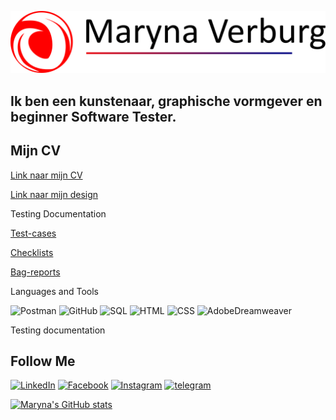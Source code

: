 [![Header](https://github.com/marynavs/marynavs/blob/main/assets/top.png)](https://maryna-shpet.webnode.nl/)

## Ik ben een kunstenaar, graphische vormgever en beginner Software Tester.
## Mijn CV
[Link naar mijn CV](https://drive.google.com/file/d/17WhxyVNGdDLj-r1sn9ubV0zKfdFPaP9d/view?usp=share_link)

[Link naar mijn design](https://maryna-shpet.webnode.nl/)

Testing Documentation

[Test-cases](https://docs.google.com/spreadsheets/d/1CQ2Q0spZT5_BTmr-NoANvJlf2rnNM4PXBEdXcftoSFc/edit?usp=sharing)

[Checklists](https://docs.google.com/spreadsheets/d/1YLPIgF5IfCkuTBp6o59oT2meNKIsdSkamcSW-IkN_-s/edit?usp=sharing)

[Bag-reports](https://docs.google.com/spreadsheets/d/1YoXoIqeJ1p03p6ccJ7cQi-6ffU4OUqwX9G_Og8KsuUU/edit?usp=sharing)


Languages and Tools

![Postman](https://img.shields.io/badge/-Postman-181717?style=for-the-badge&logo=postman&logoColor=FF4F00)
![GitHub](https://img.shields.io/badge/-GitHub-181717?style=for-the-badge&logo=github&logoColor=#009DB1)
![SQL](https://img.shields.io/badge/-SQL-181717?style=for-the-badge&logo=sql&logoColor=#6A9E98)
![HTML](https://img.shields.io/badge/-html-181717?style=for-the-badge&logo=html&logoColor=#6A9E98)
![CSS](https://img.shields.io/badge/-css-181717?style=for-the-badge&logo=css&logoColor=#6A9E98)
![AdobeDreamweaver](https://img.shields.io/badge/-AdobeDreamweaver-181717?style=for-the-badge&logo=adobedreamweaver&logoColor=#6A9E98)

Testing documentation

## Follow Me

[![LinkedIn](https://img.shields.io/badge/-LinkedIn-181717?style=for-the-badge&logo=linkedin&logoColor=#009DB1)](https://www.linkedin.com/in/maryna-shpet-8534295b/)
[![Facebook](https://img.shields.io/badge/-Facebook-181717?style=for-the-badge&logo=facebook&logoColor=#6A9E98)](https://www.facebook.com/marina.spet)
[![Instagram](https://img.shields.io/badge/-instagram-181717?style=for-the-badge&logo=instagram&logoColor=#6A9E98)](https://www.instagram.com/maryna_shpet/)
[![telegram](https://img.shields.io/badge/-telegtram-181717?style=for-the-badge&logo=telegram&logoColor=#6A9E98)](https://t.me/Mevart)

[![Maryna's GitHub stats](https://github-readme-stats.vercel.app/api?username=marynavs&theme=gotham&show_icons=true)](https://github.com/marynavs/github-readme-stats)

